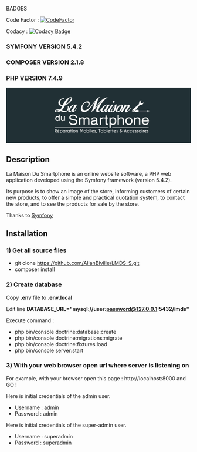 BADGES

Code Factor : [![CodeFactor](https://www.codefactor.io/repository/github/allanbiville/lmds-s/badge)](https://www.codefactor.io/repository/github/allanbiville/lmds-s)

Codacy : [![Codacy Badge](https://app.codacy.com/project/badge/Grade/b2b4df65b68046ceae11d550aaf9320f)](https://www.codacy.com/gh/AllanBiville/LMDS-S/dashboard?utm_source=github.com&amp;utm_medium=referral&amp;utm_content=AllanBiville/LMDS-S&amp;utm_campaign=Badge_Grade)

### SYMFONY     VERSION 5.4.2 ###
### COMPOSER    VERSION 2.1.8 ###
### PHP         VERSION 7.4.9 ###

![La Maison Du Smartphone](https://raw.githubusercontent.com/AllanBiville/LMDS-S/main/public/images/banniere.jpg)

## Description
La Maison Du Smartphone is an online website software, a PHP web application developed using the Symfony framework (version 5.4.2).

Its purpose is to show an image of the store, informing customers of certain new products, to offer a simple and practical quotation system, to contact the store, and to see the products for sale by the store.

Thanks to [Symfony](https://symfony.com/)

## Installation

### 1) Get all source files

- git clone https://github.com/AllanBiville/LMDS-S.git
- composer install


### 2) Create database

Copy **.env** file to **.env.local**

Edit line **DATABASE_URL="mysql://user:password@127.0.0.1:5432/lmds"**

Execute command : 
- php bin/console doctrine:database:create
- php bin/console doctrine:migrations:migrate
- php bin/console doctrine:fixtures:load
- php bin/console server:start


### 3) With your web browser open url where server is listening on

For example, with your browser open this page :  http://localhost:8000 and GO !

Here is initial credentials of the admin user.
 - Username : admin
 - Password : admin

Here is initial credentials of the super-admin user.
 - Username : superadmin
 - Password : superadmin
